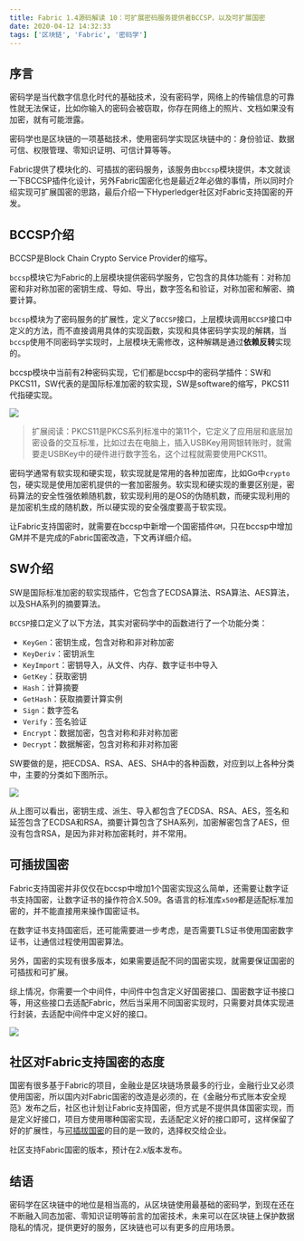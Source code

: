 ```yaml
---
title: Fabric 1.4源码解读 10：可扩展密码服务提供者BCCSP，以及可扩展国密
date: 2020-04-12 14:32:33
tags: ['区块链', 'Fabric', '密码学']
---
```


## 序言

密码学是当代数字信息化时代的基础技术，没有密码学，网络上的传输信息的可靠性就无法保证，比如你输入的密码会被窃取，你存在网络上的照片、文档如果没有加密，就有可能泄露。

密码学也是区块链的一项基础技术，使用密码学实现区块链中的：身份验证、数据可信、权限管理、零知识证明、可信计算等等。

Fabric提供了模块化的、可插拔的密码服务，该服务由`bccsp`模块提供，本文就谈一下BCCSP插件化设计，另外Fabric国密化也是最近2年必做的事情，所以同时介绍实现可扩展国密的思路，最后介绍一下Hyperledger社区对Fabric支持国密的开发。



## BCCSP介绍

BCCSP是Block Chain Crypto Service Provider的缩写。

`bccsp`模块它为Fabric的上层模块提供密码学服务，它包含的具体功能有：对称加密和非对称加密的密钥生成、导如、导出，数字签名和验证，对称加密和解密、摘要计算。

`bccsp`模块为了密码服务的扩展性，定义了`BCCSP`接口，上层模块调用`BCCSP`接口中定义的方法，而不直接调用具体的实现函数，实现和具体密码学实现的解耦，当`bccsp`使用不同密码学实现时，上层模块无需修改，这种解耦是通过**依赖反转**实现的。

bccsp模块中当前有2种密码实现，它们都是bccsp中的密码学插件：SW和PKCS11，SW代表的是国际标准加密的软实现，SW是software的缩写，PKCS11代指硬实现。

![](https://lessisbetter.site/images/2020-04-fabric-bccsp.png)

> 扩展阅读：PKCS11是PKCS系列标准中的第11个，它定义了应用层和底层加密设备的交互标准，比如过去在电脑上，插入USBKey用网银转账时，就需要走USBKey中的硬件进行数字签名，这个过程就需要使用PCKS11。

密码学通常有软实现和硬实现，软实现就是常用的各种加密库，比如Go中`crypto`包，硬实现是使用加密机提供的一套加密服务。软实现和硬实现的重要区别是，密码算法的安全性强依赖随机数，软实现利用的是OS的伪随机数，而硬实现利用的是加密机生成的随机数，所以硬实现的安全强度要高于软实现。

让Fabric支持国密时，就需要在bccsp中新增一个国密插件`GM`，只在bccsp中增加GM并不是完成的Fabric国密改造，下文再详细介绍。

## SW介绍

SW是国际标准加密的软实现插件，它包含了ECDSA算法、RSA算法、AES算法，以及SHA系列的摘要算法。

`BCCSP`接口定义了以下方法，其实对密码学中的函数进行了一个功能分类：
- `KeyGen`：密钥生成，包含对称和非对称加密
- `KeyDeriv`：密钥派生
- `KeyImport`：密钥导入，从文件、内存、数字证书中导入
- `GetKey`：获取密钥
- `Hash`：计算摘要
- `GetHash`：获取摘要计算实例
- `Sign`：数字签名
- `Verify`：签名验证
- `Encrypt`：数据加密，包含对称和非对称加密
- `Decrypt`：数据解密，包含对称和非对称加密

SW要做的是，把ECDSA、RSA、AES、SHA中的各种函数，对应到以上各种分类中，主要的分类如下图所示。

![](https://lessisbetter.site/images/2020-04-12-bccsp-sw.png)

从上图可以看出，密钥生成、派生、导入都包含了ECDSA、RSA、AES，签名和延签包含了ECDSA和RSA，摘要计算包含了SHA系列，加密解密包含了AES，但没有包含RSA，是因为非对称加密耗时，并不常用。

## 可插拔国密

Fabric支持国密并非仅仅在bccsp中增加1个国密实现这么简单，还需要让数字证书支持国密，让数字证书的操作符合X.509。各语言的标准库`x509`都是适配标准加密的，并不能直接用来操作国密证书。

在数字证书支持国密后，还可能需要进一步考虑，是否需要TLS证书使用国密数字证书，让通信过程使用国密算法。

另外，国密的实现有很多版本，如果需要适配不同的国密实现，就需要保证国密的可插拔和可扩展。

综上情况，你需要一个中间件，中间件中包含定义好国密接口、国密数字证书接口等，用这些接口去适配Fabric，然后当采用不同国密实现时，只需要对具体实现进行封装，去适配中间件中定义好的接口。

![](https://lessisbetter.site/images/2020-04-fabric-gm.png)

## 社区对Fabric支持国密的态度

国密有很多基于Fabric的项目，金融业是区块链场景最多的行业，金融行业又必须使用国密，所以国内对Fabric国密的改造是必须的，在《金融分布式账本安全规范》发布之后，社区也计划让Fabric支持国密，但方式是不提供具体国密实现，而是定义好接口，项目方使用哪种国密实现，去适配定义好的接口即可，这样保留了好的扩展性，与[可插拔国密](#可插拔国密)的目的是一致的，选择权交给企业。

社区支持Fabric国密的版本，预计在2.x版本发布。

## 结语

密码学在区块链中的地位是相当高的，从区块链使用最基础的密码学，到现在还在不断融入同态加密、零知识证明等前言的加密技术，未来可以在区块链上保护数据隐私的情况，提供更好的服务，区块链也可以有更多的应用场景。
